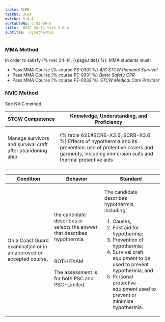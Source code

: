 ```yaml
---
table: SCRB
taskNo: 3C6A
nvicNo: 3.6.A 
sortableNo: C-03-06-A
title:  NVIC 04-14 Task 3.6.A
subtitle:  Hypothermia
---
```



### MMA Method

In order to satisfy  {% nvic 04-14, {{page.title}}  %}, MMA students must:

* Pass MMA Course {% course PS-0301 %}  *4/C STCW Personal Survival*
* Pass MMA Course {% course PE-0031 %}  *Basic Safety CPR*
* Pass MMA Course {% course PE-0032 %}  *STCW Medical Care Provider*


### NVIC Method

<a onclick="togglevisibility('nvic_methods')" >See NVIC method.</a>

<div id='nvic_methods' class='hide'>

<table>
<thead>
<tr>
<th class='forty'> STCW Competence </th>
<th class='sixty'> Knowledge, Understanding, and Proficiency </th>
</tr>
</thead>




<tbody>
<tr><td markdown='1'>

Manage survivors and survival craft after abandoning ship

</td><td markdown='1'>

{% table 621#SCRB-X3.6, SCRB-X3.6 %} Effects of hypothermia and its prevention; use of protective covers and garments, including immersion suits and thermal protective aids

</td></tr>


</tbody>
</table>


<table>
<thead>
<tr><th class='twenty'>  Condition </th><th class='twenty'> Behavior </th><th  class='sixty'>Standard </th></tr>
</thead>
<tbody >



<tr><td markdown='1'>

On a Coast Guard examination or in an approved or accepted course,

</td><td markdown='1'>

the candidate describes or selects the answer that describes hypothermia.

<br>

<div class="tooltip" markdown='1'>

BOTH
EXAM

The assessment is for both PSC and PSC-Limited.

</div>


</td><td markdown='1'>

The candidate describes hypothermia, including:

1. Causes;
2. First aid for hypothermia;
3. Prevention of hypothermia;
4. Survival craft equipment to be used to prevent hypothermia; and 
5. Personal protective equipment used to prevent or minimize hypothermia. 

</td></tr>
</tbody>
</table>
</div>
